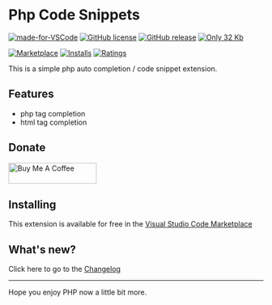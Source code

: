 # Php Code Snippets

[![made-for-VSCode](https://img.shields.io/badge/Made%20for-VSCode-1f425f.svg)](https://code.visualstudio.com/)
[![GitHub license](https://img.shields.io/github/license/FabianWassermann/vsce-php-auto-completion-extension)](https://github.com/FabianWassermann/vsce-php-auto-completion-extension/blob/master/LICENSE)
[![GitHub release](https://img.shields.io/github/release/FabianWassermann/vsce-php-auto-completion-extension)](https://GitHub.com/FabianWassermann/vsce-php-auto-completion-extension/releases/)
[![Only 32 Kb](https://img.shields.io/github/repo-size/fabianwassermann/vsce-php-auto-completion-extension)](https://github.com/FabianWassermann/vsce-php-auto-completion-extension/blob/master/)

[![Marketplace](https://vsmarketplacebadge.apphb.com/version/F4Bz3.phpautocompletion.svg)](https://marketplace.visualstudio.com/items/F4Bz3.phpautocompletion) 
[![Installs](https://vsmarketplacebadge.apphb.com/installs/F4Bz3.phpautocompletion.svg)](https://marketplace.visualstudio.com/items/F4Bz3.phpautocompletion)
[![Ratings](https://vsmarketplacebadge.apphb.com/rating-short/F4Bz3.phpautocompletion.svg)](https://marketplace.visualstudio.com/items/F4Bz3.phpautocompletion)

This is a simple php auto completion / code snippet extension.

## Features

- php tag completion
- html tag completion

## Donate

<a href="https://www.buymeacoffee.com/F4Bz3" target="_blank"><img src="https://cdn.buymeacoffee.com/buttons/default-orange.png" alt="Buy Me A Coffee" height="41" width="174"></a>

## Installing

This extension is available for free in the [Visual Studio Code Marketplace](https://marketplace.visualstudio.com/items?itemName=F4Bz3.vsce-php-auto-completion-extension)

## What's new?
Click here to go to the [Changelog](https://github.com/FabianWassermann/vsce-php-auto-completion-extension/blob/main/CHANGELOG.md)

-----------------------------------------------------------------------------------------------------------

Hope you enjoy PHP now a little bit more.
